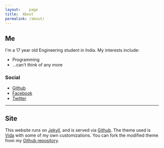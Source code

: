 ```yaml
---
layout:    page
title:	About
permalink: /about/
---
```


## Me

I'm a 17 year old Engineering student in India. My interests include:

- Programming
- ...can't think of any more

### Social

- [Github](https://www.github.com/arafsheikh)
- [Facebook](https://www.facebook.com/Araf.Net)
- [Twitter](https://twitter.com/arafsheikh)

-----------------------

## Site

This website runs on [Jekyll](#), and is served via [Github](#). The theme used is [Vida](#) with some of my own customizations. You can fork the modified theme from my [Github repository](#).